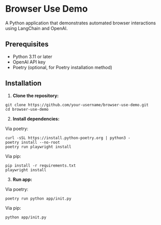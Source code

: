 # Browser Use Demo

A Python application that demonstrates automated browser interactions using LangChain and OpenAI.

## Prerequisites

- Python 3.11 or later
- OpenAI API key
- Poetry (optional, for Poetry installation method)

## Installation

1. **Clone the repository:**

```
git clone https://github.com/your-username/browser-use-demo.git
cd browser-use-demo
```

2. **Install dependencies:**

Via poetry:

```
curl -sSL https://install.python-poetry.org | python3 -
poetry install --no-root
poetry run playwright install
```

Via pip:

```
pip install -r requirements.txt
playwright install
```

3. **Run app:**

Via poetry:

```
poetry run python app/init.py
```

Via pip:

```
python app/init.py
```

